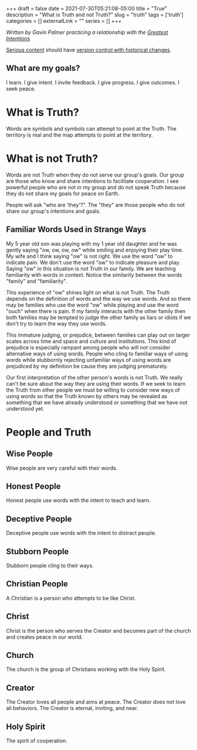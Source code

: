 +++ 
draft = false
date = 2021-07-30T05:21:08-05:00
title = "True"
description = "What is Truth and not Truth?"
slug = "truth" 
tags = ['truth']
categories = []
externalLink = ""
series = []
+++

*Written by Gavin Palmer practicing a relationship with the [Greatest Intentions](/posts/helping-the-greatest-intentions)*

[Serious content](/posts/content-creation) should have [version control with historical changes](https://github.com/heroLFG/hugo-herolfg-site/commits/dev/content/posts/government.md).

## What are my goals?

I learn.  I give intent.  I invite feedback.  I give progress.  I give outcomes. I seek peace.

# What is Truth?

Words are symbols and symbols can attempt to point at the Truth.  The territory is real and the map attempts to point at the territory.

# What is not Truth?

Words are not Truth when they do not serve our group's goals.  Our group are those who know and share intentions to facilitate cooperation.  I see powerful people who are not in my group and do not speak Truth because they do not share my goals for peace on Earth.

People will ask "who are 'they'?".  The "they" are those people who do not share our group's intentions and goals.

## Familiar Words Used in Strange Ways

My 5 year old son was playing with my 1 year old daughter and he was gently saying "ow, ow, ow, ow" while smiling and enjoying their play time.  My wife and I think saying "ow" is not right.  We use the word "ow" to indicate pain.  We don't use the word "ow" to indicate pleasure and play.  Saying "ow" in this situation is not Truth in our family.  We are teaching familiarity with words in context.  Notice the similarity between the words "family" and "familiarity".

This experience of "ow" shines light on what is not Truth.  The Truth depends on the definition of words and the way we use words.  And so there may be families who use the word "ow" while playing and use the word "ouch" when there is pain.  If my family interacts with the other family then both families may be tempted to judge the other family as liars or idiots if we don't try to learn the way they use words.

This immature judging, or prejudice, between families can play out on larger scales across time and space and culture and institutions.  This kind of prejudice is especially rampant among people who will not consider alternative ways of using words.  People who cling to familiar ways of using words while stubbornly rejecting unfamiliar ways of using words are prejudiced by my definition be cause they are judging prematurely.

Our first interpretation of the other person's words is not Truth.  We really can't be sure about the way they are using their words.  If we seek to learn the Truth from other people we must be willing to consider new ways of using words so that the Truth known by others may be revealed as something that we have already understood or something that we have not understood yet.

# People and Truth

## Wise People

Wise people are very careful with their words.

## Honest People

Honest people use words with the intent to teach and learn.

## Deceptive People

Deceptive people use words with the intent to distract people.

## Stubborn People

Stubborn people cling to their ways.

## Christian People

A Christian is a person who attempts to be like Christ.

## Christ

Christ is the person who serves the Creator and becomes part of the church and creates peace in our world.

## Church

The church is the group of Christians working with the Holy Spirit.

## Creator

The Creator loves all people and aims at peace.  The Creator does not love all behaviors.  The Creator is eternal, inviting, and near.

## Holy Spirit

The spirit of cooperation.
